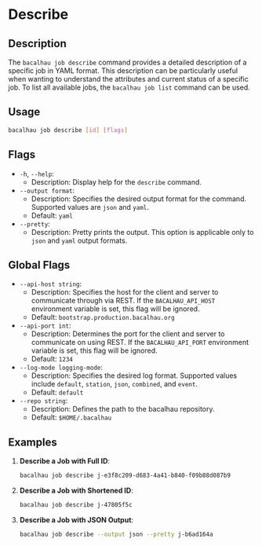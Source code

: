 # Describe

## Description

The `bacalhau job describe` command provides a detailed description of a specific job in YAML format. This description can be particularly useful when wanting to understand the attributes and current status of a specific job. To list all available jobs, the `bacalhau job list` command can be used.

## Usage

```bash
bacalhau job describe [id] [flags]
```

## Flags

- `-h`, `--help`:
  - Description: Display help for the `describe` command.
- `--output format`:
  - Description: Specifies the desired output format for the command. Supported values are `json` and `yaml`.
  - Default: `yaml`
- `--pretty`:
  - Description: Pretty prints the output. This option is applicable only to `json` and `yaml` output formats.

## Global Flags

- `--api-host string`:
  - Description: Specifies the host for the client and server to communicate through via REST. If the `BACALHAU_API_HOST` environment variable is set, this flag will be ignored.
  - Default: `bootstrap.production.bacalhau.org`
- `--api-port int`:
  - Description: Determines the port for the client and server to communicate on using REST. If the `BACALHAU_API_PORT` environment variable is set, this flag will be ignored.
  - Default: `1234`
- `--log-mode logging-mode`:
  - Description: Specifies the desired log format. Supported values include `default`, `station`, `json`, `combined`, and `event`.
  - Default: `default`
- `--repo string`:
  - Description: Defines the path to the bacalhau repository.
  - Default: `$HOME/.bacalhau`

## Examples

1.  **Describe a Job with Full ID**:

    ```bash
    bacalhau job describe j-e3f8c209-d683-4a41-b840-f09b88d087b9
    ```

2.  **Describe a Job with Shortened ID**:

    ```bash
    bacalhau job describe j-47805f5c
    ```

3.  **Describe a Job with JSON Output**:

    ```bash
    bacalhau job describe --output json --pretty j-b6ad164a
    ```
